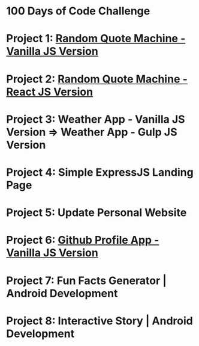 # 100 Days of Code Challenge

# Project 1: [Random Quote Machine - Vanilla JS Version](https://github.com/SonyaMoisset/RQM-Vanilla_JS)
# Project 2: [Random Quote Machine - React JS Version](https://github.com/SonyaMoisset/RQM-React_JS)
# Project 3: Weather App - Vanilla JS Version => Weather App - Gulp JS Version
# Project 4: Simple ExpressJS Landing Page
# Project 5: Update Personal Website
# Project 6: [Github Profile App - Vanilla JS Version](https://github.com/SonyaMoisset/Github-Profile-Vanilla_JS)
# Project 7: Fun Facts Generator | Android Development
# Project 8: Interactive Story | Android Development
